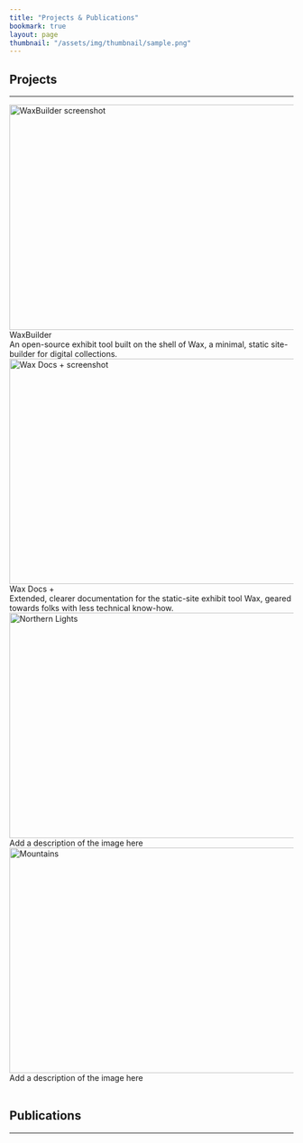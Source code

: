 ```yaml
---
title: "Projects & Publications"
bookmark: true
layout: page
thumbnail: "/assets/img/thumbnail/sample.png"
---
```

## Projects
<hr>
<div>
<div class="div-gallery">
  <a target="_blank" href="https://kam535.github.io/waxbuilder/">
    <img src="https://kam535.github.io/vigilant-barnacle/assets/img/waxbuilder.png" alt="WaxBuilder screenshot" width="600" height="400">
  </a>
  <div class="div-title"> WaxBuilder </div>
  <div class="desc">An open-source exhibit tool built on the shell of Wax, a minimal, static site-builder for digital collections.</div>
</div>

<div class="div-gallery">
  <a target="_blank" href="https://kam535.github.io/wax-documentation/">
    <img src="img_forest.jpg" alt="Wax Docs + screenshot" width="600" height="400">
  </a>
  <div class="div-title">Wax Docs +</div>
  <div class="desc">Extended, clearer documentation for the static-site exhibit tool Wax, geared towards folks with less technical know-how.</div>
</div>

<div class="div-gallery">
  <a target="_blank" href="img_lights.jpg">
    <img src="img_lights.jpg" alt="Northern Lights" width="600" height="400">
  </a>
  <div class="desc">Add a description of the image here</div>
</div>

<div class="div-gallery">
  <a target="_blank" href="img_mountains.jpg">
    <img src="img_mountains.jpg" alt="Mountains" width="600" height="400">
  </a>
  <div class="desc">Add a description of the image here</div>
</div>
</div>
<br>

## Publications
<hr>
